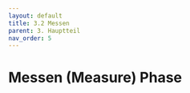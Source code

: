```yaml
---
layout: default
title: 3.2 Messen
parent: 3. Hauptteil
nav_order: 5
---
```

# Messen (Measure) Phase


